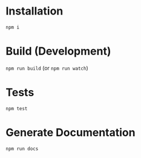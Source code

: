 # Installation
`npm i`

# Build (Development)
`npm run build` (or `npm run watch`)

# Tests
`npm test`

# Generate Documentation
`npm run docs`